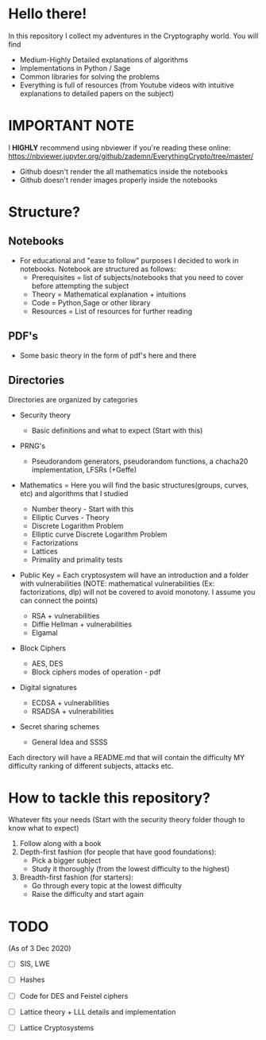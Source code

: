 # Hello there!

In this repository I collect my adventures in the Cryptography world.
You will find
- Medium-Highly Detailed explanations of algorithms
- Implementations in Python / Sage
- Common libraries for solving the problems
- Everything is full of resources (from Youtube videos with intuitive explanations to detailed papers on the subject)

# IMPORTANT NOTE
I **HIGHLY** recommend using nbviewer if you're reading these online: https://nbviewer.jupyter.org/github/zademn/EverythingCrypto/tree/master/  
- Github doesn't render the all mathematics inside the notebooks
- Github doesn't render images properly inside the notebooks 

# Structure?

## Notebooks
- For educational and "ease to follow" purposes I decided to work in notebooks. Notebook are structured as follows:
    - Prerequisites = list of subjects/notebooks that you need to cover before attempting the subject
    - Theory = Mathematical explanation + intuitions
    - Code = Python,Sage or other library
    - Resources = List of resources for further reading
 ## PDF's
- Some basic theory in the form of pdf's here and there
    
## Directories

Directories are organized by categories
- Security theory 
    - Basic definitions and what to expect (Start with this)
- PRNG's
    - Pseudorandom generators, pseudorandom functions, a chacha20 implementation, LFSRs (+Geffe)
    
- Mathematics = Here you will find the basic structures(groups, curves, etc) and algorithms that I studied
    - Number theory - Start with this
    - Elliptic Curves - Theory
    - Discrete Logarithm Problem 
    - Elliptic curve Discrete Logarithm Problem 
    - Factorizations 
    - Lattices
    - Primality and primality tests
- Public Key = Each cryptosystem will have an introduction and a folder with vulnerabilities (NOTE: mathematical vulnerabilities (Ex: factorizations, dlp) will not be covered to avoid monotony. I assume you can connect the points) 
    - RSA + vulnerabilities
    - Diffie Hellman + vulnerabilities
    - Elgamal
- Block Ciphers
    - AES, DES
    - Block ciphers modes of operation - pdf
- Digital signatures
    - ECDSA + vulnerabilities
    - RSADSA + vulnerabilities
- Secret sharing schemes
    - General Idea and SSSS

Each directory will have a README.md that will contain the difficulty MY difficulty ranking of different subjects, attacks etc.

# How to tackle this repository?
Whatever fits your needs (Start with the security theory folder though to know what to expect)
1. Follow along with a book
2. Depth-first fashion (for people that have good foundations):
    - Pick a bigger subject
    - Study it thoroughly (from the lowest difficulty to the highest)
3. Breadth-first fashion (for starters):
    - Go through every topic at the lowest difficulty
    - Raise the difficulty and start again


# TODO 
(As of 3 Dec 2020)
- [ ] SIS, LWE
- [ ] Hashes
- [ ] Code for DES and Feistel ciphers
- [ ] Lattice theory + LLL details and implementation
- [ ] Lattice Cryptosystems
    
